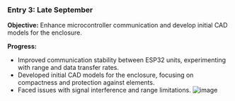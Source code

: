 ### Entry 3: Late September
**Objective:** Enhance microcontroller communication and develop initial CAD models for the enclosure.

**Progress:**
- Improved communication stability between ESP32 units, experimenting with range and data transfer rates.
- Developed initial CAD models for the enclosure, focusing on compactness and protection against elements.
- Faced issues with signal interference and range limitations.
![image](https://github.com/ozgurttufekci/CollisonAvoidanceForBikes/assets/2933521/a91ef083-8399-4169-9fef-72dc55beea28)
